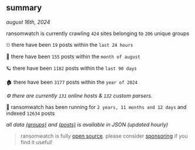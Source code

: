 
## summary
_august 16th, 2024_

ransomwatch is currently crawling `424` sites belonging to `206` unique groups

⏲ there have been `19` posts within the `last 24 hours`

🦈 there have been `155` posts within the `month of august`

🪐 there have been `1182` posts within the `last 90 days`

🏚 there have been `3177` posts within the `year of 2024`

_⚙️ there are currently `131` online hosts & `132` custom parsers._

🦕 ransomwatch has been running for `2 years, 11 months and 12 days` and indexed `12634` posts

_all data  [(groups)](http://ransomwhat.telemetry.ltd/groups) and [(posts)](http://ransomwhat.telemetry.ltd/posts) is available in JSON (updated hourly)_

> ransomwatch is fully [open source](https://github.com/joshhighet/ransomwatch#ransomwatch--). please consider [sponsoring](https://github.com/sponsors/joshhighet) if you find it useful!
